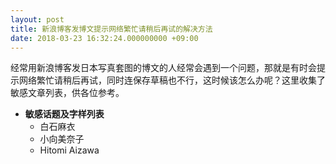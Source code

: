 ```yaml
---
layout: post
title: 新浪博客发博文提示网络繁忙请稍后再试的解决方法
date: 2018-03-23 16:32:24.000000000 +09:00
---
```

经常用新浪博客发日本写真套图的博文的人经常会遇到一个问题，那就是有时会提示网络繁忙请稍后再试，同时连保存草稿也不行，这时候该怎么办呢？这里收集了敏感文章列表，供各位参考。
- **敏感话题及字样列表**<br>
    *   白石麻衣
    *   小向美奈子
    *   Hitomi Aizawa<br>

<br>
    
